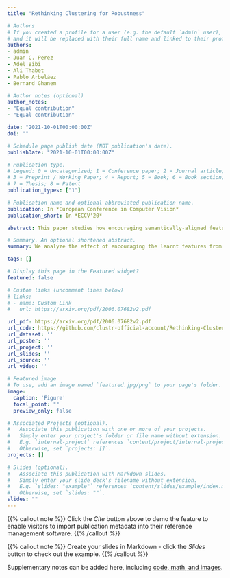 ```yaml
---
title: "Rethinking Clustering for Robustness"

# Authors
# If you created a profile for a user (e.g. the default `admin` user), write the username (folder name) here 
# and it will be replaced with their full name and linked to their profile.
authors:
- admin
- Juan C. Perez
- Adel Bibi
- Ali Thabet
- Pablo Arbeláez
- Bernard Ghanem

# Author notes (optional)
author_notes:
- "Equal contribution"
- "Equal contribution"

date: "2021-10-01T00:00:00Z"
doi: ""

# Schedule page publish date (NOT publication's date).
publishDate: "2021-10-01T00:00:00Z"

# Publication type.
# Legend: 0 = Uncategorized; 1 = Conference paper; 2 = Journal article;
# 3 = Preprint / Working Paper; 4 = Report; 5 = Book; 6 = Book section;
# 7 = Thesis; 8 = Patent
publication_types: ["1"]

# Publication name and optional abbreviated publication name.
publication: In *European Conference in Computer Vision*
publication_short: In *ECCV'20*

abstract: This paper studies how encouraging semantically-aligned features during deep neural network training can increase network robustness. Recent works observed that  Adversarial Training leads to robust models, whose learnt features appear to correlate with human perception. Inspired by this connection from robustness to semantics, we study the complementary connection: from semantics to robustness. To do so, we provide a robustness certificate for distance-based classification models (clustering-based classifiers). Moreover, we show that this certificate is tight, and we leverage it to propose ClusTR (Clustering Training for Robustness), a clustering-based and adversary-free training framework to learn robust models.

# Summary. An optional shortened abstract.
summary: We analyze the effect of encouraging the learnt features from DNN to be more semantically meaningful through clustering on the PGD-Robustness of the DNN.

tags: []

# Display this page in the Featured widget?
featured: false

# Custom links (uncomment lines below)
# links:
# - name: Custom Link
#   url: https://arxiv.org/pdf/2006.07682v2.pdf

url_pdf: https://arxiv.org/pdf/2006.07682v2.pdf
url_code: https://github.com/clustr-official-account/Rethinking-Clustering-for-Robustness
url_dataset: ''
url_poster: ''
url_project: ''
url_slides: ''
url_source: ''
url_video: ''

# Featured image
# To use, add an image named `featured.jpg/png` to your page's folder. 
image:
  caption: 'Figure'
  focal_point: ""
  preview_only: false

# Associated Projects (optional).
#   Associate this publication with one or more of your projects.
#   Simply enter your project's folder or file name without extension.
#   E.g. `internal-project` references `content/project/internal-project/index.md`.
#   Otherwise, set `projects: []`.
projects: []

# Slides (optional).
#   Associate this publication with Markdown slides.
#   Simply enter your slide deck's filename without extension.
#   E.g. `slides: "example"` references `content/slides/example/index.md`.
#   Otherwise, set `slides: ""`.
slides: ""
---
```


{{% callout note %}}
Click the *Cite* button above to demo the feature to enable visitors to import publication metadata into their reference management software.
{{% /callout %}}

{{% callout note %}}
Create your slides in Markdown - click the *Slides* button to check out the example.
{{% /callout %}}

Supplementary notes can be added here, including [code, math, and images](https://wowchemy.com/docs/writing-markdown-latex/).
